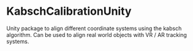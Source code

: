 # KabschCalibrationUnity
Unity package to align different coordinate systems using the kabsch algorithm. Can be used to align real world objects with VR / AR tracking systems.
